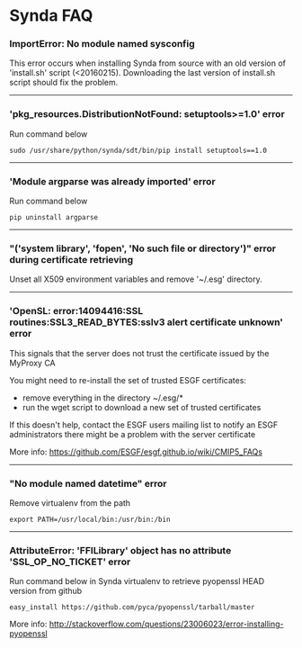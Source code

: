 # Synda FAQ

### ImportError: No module named sysconfig

This error occurs when installing Synda from source with an old version of
'install.sh' script (<20160215). Downloading the last version of install.sh
script should fix the problem.

--------------------------------------------------------

### 'pkg_resources.DistributionNotFound: setuptools>=1.0' error

Run command below

    sudo /usr/share/python/synda/sdt/bin/pip install setuptools==1.0

--------------------------------------------------------

### 'Module argparse was already imported' error

Run command below

    pip uninstall argparse

--------------------------------------------------------

### "('system library', 'fopen', 'No such file or directory')" error during certificate retrieving

Unset all X509 environment variables and remove '~/.esg' directory.

--------------------------------------------------------

### 'OpenSL: error:14094416:SSL routines:SSL3_READ_BYTES:sslv3 alert certificate unknown' error

This signals that the server does not trust the certificate issued by the MyProxy CA

You might need to re-install the set of trusted ESGF certificates:

* remove everything in the directory ~/.esg/*
* run the wget script to download a new set of trusted certificates

If this doesn't help, contact the ESGF users mailing list to notify an ESGF
administrators there might be a problem with the server certificate

More info: https://github.com/ESGF/esgf.github.io/wiki/CMIP5_FAQs

--------------------------------------------------------

### "No module named datetime" error

Remove virtualenv from the path

    export PATH=/usr/local/bin:/usr/bin:/bin

--------------------------------------------------------

### AttributeError: 'FFILibrary' object has no attribute 'SSL_OP_NO_TICKET' error

Run command below in Synda virtualenv to retrieve pyopenssl HEAD version from github

    easy_install https://github.com/pyca/pyopenssl/tarball/master

More info: http://stackoverflow.com/questions/23006023/error-installing-pyopenssl
